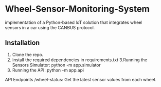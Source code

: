 # Wheel-Sensor-Monitoring-System

implementation of a Python-based IoT solution that integrates wheel sensors in a car using
the CANBUS protocol.

## Installation

1. Clone the repo.
2. Install the required dependencies in requirements.txt
3.Running the Sensors Simulator: 
python -m app.simulator
4. Running the API:
python -m app.api


API Endpoints
/wheel-status: Get the latest sensor values from each wheel.

